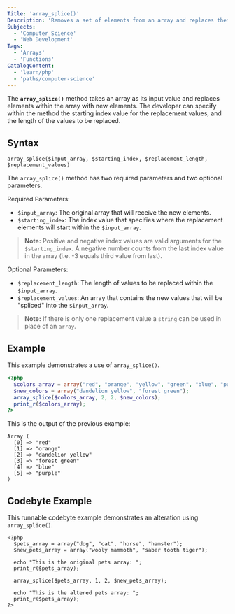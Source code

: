 ```yaml
---
Title: 'array_splice()'
Description: 'Removes a set of elements from an array and replaces them with a new set of elements.'
Subjects:
  - 'Computer Science'
  - 'Web Development'
Tags:
  - 'Arrays'
  - 'Functions'
CatalogContent:
  - 'learn/php'
  - 'paths/computer-science'
---
```


The **`array_splice()`** method takes an array as its input value and replaces elements within the array with new elements. The developer can specify within the method the starting index value for the replacement values, and the length of the values to be replaced.

## Syntax

```pseudo
array_splice($input_array, $starting_index, $replacement_length, $replacement_values)
```

The `array_splice()` method has two required parameters and two optional parameters.

Required Parameters:
- `$input_array`: The original array that will receive the new elements.
- `$starting_index`: The index value that specifies where the replacement elements will start within the `$input_array`.

> **Note:** Positive and negative index values are valid arguments for the `$starting_index`. A negative number counts from the last index value in the array (i.e. -3 equals third value from last).

Optional Parameters:
- `$replacement_length`: The length of values to be replaced within the `$input_array`.
- `$replacement_values`: An array that contains the new values that will be "spliced" into the `$input_array`.

> **Note:** If there is only one replacement value a `string` can be used in place of an `array`.

## Example

This example demonstrates a use of `array_splice()`.

```php
<?php
  $colors_array = array("red", "orange", "yellow", "green", "blue", "purple");
  $new_colors = array("dandelion yellow", "forest green");
  array_splice($colors_array, 2, 2, $new_colors);
  print_r($colors_array);
?>
```

This is the output of the previous example:

```shell
Array (
  [0] => "red"
  [1] => "orange"
  [2] => "dandelion yellow"
  [3] => "forest green"
  [4] => "blue"
  [5] => "purple"
)
```

## Codebyte Example

This runnable codebyte example demonstrates an alteration using `array_splice()`.

```codebyte/php
<?php
  $pets_array = array("dog", "cat", "horse", "hamster");
  $new_pets_array = array("wooly mammoth", "saber tooth tiger");
  
  echo "This is the original pets array: ";
  print_r($pets_array);

  array_splice($pets_array, 1, 2, $new_pets_array);

  echo "This is the altered pets array: ";
  print_r($pets_array);
?>
```